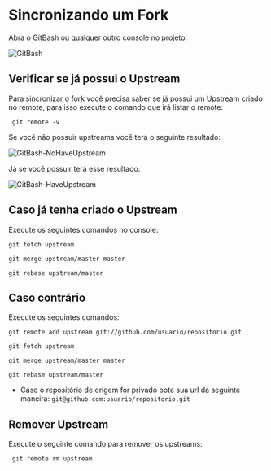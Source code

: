# Sincronizando um Fork

Abra o GitBash ou qualquer outro console no projeto:

![GitBash](https://raw.githubusercontent.com/brunogoncalves/docs/master/github/imgs/print-gitbash.jpg)

## Verificar se já possui o Upstream    

Para sincronizar o fork você precisa saber se já possui um Upstream criado no remote, para isso execute o comando que irá listar o remote:

     git remote -v
     
Se você não possuir upstreams você terá o seguinte resultado:

![GitBash-NoHaveUpstream](https://raw.githubusercontent.com/brunogoncalves/docs/master/github/imgs/github-remote-origin.jpg)

Já se você possuir terá esse resultado:

![GitBash-HaveUpstream](https://raw.githubusercontent.com/brunogoncalves/docs/master/github/imgs/github-remote-upstream.jpg)

## Caso já tenha criado o Upstream

Execute os seguintes comandos no console:

    git fetch upstream
    
    git merge upstream/master master
    
    git rebase upstream/master
    
## Caso contrário

Execute os seguintes comandos:

    git remote add upstream git://github.com/usuario/repositorio.git
    
    git fetch upstream
    
    git merge upstream/master master
    
    git rebase upstream/master
    
- Caso o repositório de origem for privado bote sua url da seguinte maneira: ```git@github.com:usuario/repositorio.git```

## Remover Upstream

Execute o seguinte comando para remover os upstreams:

     git remote rm upstream
